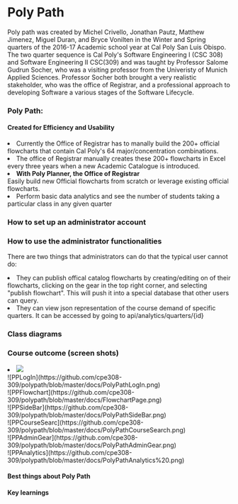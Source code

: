 <h1> Poly Path</h1>
<p> 
  Poly path was created by Michel Crivello, Jonathan Pautz, Matthew Jimenez, Miguel Duran, and Bryce Vonilten in the Winter   and Spring quarters of the 2016-17 Academic school year at Cal Poly San Luis Obispo. The two quarter sequence is Cal Poly's Software Engineering I (CSC 308) and Software Engineering II CSC(309) and was taught by Professor Salome Gudrun Socher, who was a visiting professor from the Univeristy of Munich Applied Sciences. Professor Socher both brought a very realistic stakeholder, who was the office of Registrar, and a professional approach to developing Software a various stages of the Software Lifecycle.
</p>
 
<div>
  <h3>Poly Path:</h3>
  <h4>Created for Efficiency and Usability</h4>
  <li>
    Currently the Office of Registrar has to manally build the 200+ official flowcharts that contain Cal Poly's 64     major/concentration combinations. 
  </li>
  <li>
    The office of Registrar manually creates these 200+ flowcharts in Excel every three years when a new Academic Catalogue is introduced.
  </li>
  <li>
     <strong>With Poly Planner, the Office of Registrar</strong>
  </li 
  <li>
    Easily build new Official flowcharts from scratch or leverage existing official flowcharts.
  </li>
  <li>
    Perform basic data analytics and see the number of students taking a particular class in any given quarter
  </li>
</div>

<div>
  <h3> How to set up an administrator account</h3>
</div>

<div>
  <h3> 
    <strong>How to use the administrator functionalities </strong>
  </h3>
  <p> 
    There are two things that administrators can do that the typical user cannot do:
    <li>
      They can publish offical catalog flowcharts by creating/editing on of their flowcharts, clicking on the gear in the top  right corner, and selecting  "publish flowchart". This will push it into a special database that other users can query. 
    </li>
    <li>
      They can view json representation of the course demand of specific quarters. It can be accessed by going to api/analytics/quarters/{id}
    </li> 
  </p>
</div>    

<div>
  <h3> Class diagrams </h3>
</div>  

<div>
  <h3> Course outcome (screen shots) </h3>
    <li>
      <img src="https://github.com/cpe308-309/polypath/blob/master/docs/PolyPathLogIn.png">
      </li>  
![PPLogIn](https://github.com/cpe308-309/polypath/blob/master/docs/PolyPathLogIn.png)<br>
![PPFlowchart](https://github.com/cpe308-309/polypath/blob/master/docs/FlowchartPage.png)<br>
![PPSideBar](https://github.com/cpe308-309/polypath/blob/master/docs/PolyPathSideBar.png)<br>
![PPCourseSearc](https://github.com/cpe308-309/polypath/blob/master/docs/PolyPathCourseSearch.png)<br>
![PPAdminGear](https://github.com/cpe308-309/polypath/blob/master/docs/PolyPathAdminGear.png)<br>
![PPAnalytics](https://github.com/cpe308-309/polypath/blob/master/docs/PolyPathAnalytics%20.png)<br>
</div>
<div>
  <h4> Best things about Poly Path </h4>
</div>

<div>
  <h4> Key learnings</h4> 
</div>  
